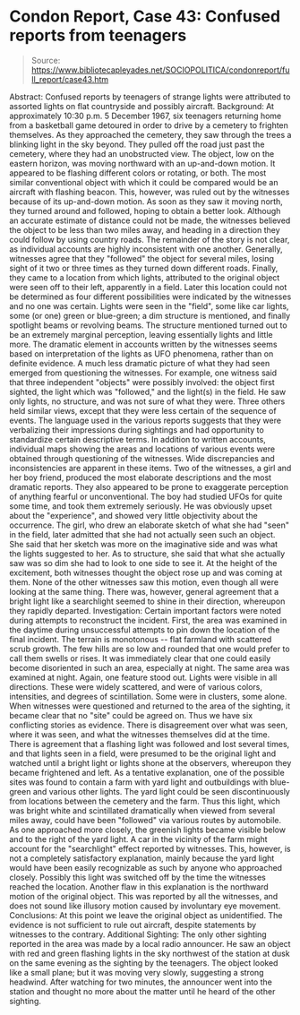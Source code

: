 # Condon Report, Case 43: Confused reports from teenagers

> Source: https://www.bibliotecapleyades.net/SOCIOPOLITICA/condonreport/full_report/case43.htm

Abstract:
Confused reports by teenagers of strange lights were attributed to assorted lights on flat countryside and possibly aircraft.
Background:
At approximately 10:30 p.m. 5 December 1967, six teenagers returning home from a basketball game detoured in order to drive by a cemetery to frighten themselves. As they approached the cemetery, they saw through the trees a blinking light in the sky beyond. They pulled off the road just past the cemetery, where they had an unobstructed view. The object, low on the eastern horizon, was moving northward with an up-and-down motion. It appeared to be flashing different colors or rotating, or both. The most similar conventional object with which it could be compared would be an aircraft with flashing beacon. This, however, was ruled out by the witnesses because of its up-and-down motion. As soon as they saw it moving north, they turned around and followed, hoping to obtain a better look. Although an accurate estimate of distance could not be made, the witnesses believed the object to be less than two miles away, and heading in a direction they could follow by using country roads.
The remainder of the story is not clear, as individual accounts are highly inconsistent with one another. Generally, witnesses agree that they "followed" the object for several miles, losing sight of it two or three times as they turned down different roads. Finally, they came to a location from which lights, attributed to the original object were seen off to their left, apparently in a field. Later this location could not be determined as four different possibilities were indicated by the witnesses and no one was certain. Lights were seen in the "field", some like car lights, some (or one) green or blue-green; a dim structure is mentioned, and finally spotlight beams
or revolving beams. The structure mentioned turned out to be an extremely marginal perception, leaving essentially lights and little more.
The dramatic element in accounts written by the witnesses seems based on interpretation of the lights as UFO phenomena, rather than on definite evidence. A much less dramatic picture of what they had seen emerged from questioning the witnesses. For example, one witness said that three independent "objects" were possibly involved: the object first sighted, the light which was "followed," and the light(s) in the field. He saw only lights, no structure, and was not sure of what they were. Three others held similar views, except that they were less certain of the sequence of events. The language used in the various reports suggests that they were verbalizing their impressions during sightings and had opportunity to standardize certain descriptive terms.
In addition to written accounts, individual maps showing the areas and locations of various events were obtained through questioning of the witnesses. Wide discrepancies and inconsistencies are apparent in these items.
Two of the witnesses, a girl and her boy friend, produced the most elaborate descriptions and the most dramatic reports. They also appeared to be prone to exaggerate perception of anything fearful or unconventional. The boy had studied UFOs for quite some time, and took them extremely seriously. He was obviously upset about the "experience", and showed very little objectivity about the occurrence. The girl, who drew an elaborate sketch of what she had "seen" in the field, later admitted that she had not actually seen such an object. She said that her sketch was more on the imaginative side and was what the lights suggested to her. As to structure, she said that what she actually saw was so dim she had to look to one side to see it. At the height of the excitement, both witnesses thought the object rose up and was coming at them. None of the other witnesses saw this motion, even though all were looking at the same thing. There was, however, general agreement that a bright light like a
searchlight seemed to shine in their direction, whereupon they rapidly departed.
Investigation:
Certain important factors were noted during attempts to reconstruct the incident.
First, the area was examined in the daytime during unsuccessful attempts to pin down the location of the final incident. The terrain is monotonous -- flat farmland with scattered scrub growth. The few hills are so low and rounded that one would prefer to call them swells or rises. It was immediately clear that one could easily become disoriented in such an area, especially at night.
The same area was examined at night. Again, one feature stood out. Lights were visible in all directions. These were widely scattered, and were of various colors, intensities, and degrees of scintillation. Some were in clusters, some alone. When witnesses were questioned and returned to the area of the sighting, it became clear that no "site" could be agreed on.
Thus we have six conflicting stories as evidence. There is disagreement over what was seen, where it was seen, and what the witnesses themselves did at the time. There is agreement that a flashing light was followed and lost several times, and that lights seen in a field, were presumed to be the original light and watched until a bright light or lights shone at the observers, whereupon they became frightened and left.
As a tentative explanation, one of the possible sites was found to contain a farm with yard light and outbuildings with blue-green and various other lights. The yard light could be seen discontinuously from locations between the cemetery and the farm. Thus this light, which was bright white and scintillated dramatically when viewed from several miles away, could have been "followed" via various routes by automobile. As one approached more closely, the greenish lights became visible below and to the right of the yard light. A car in the vicinity of the farm might account for the "searchlight" effect reported by witnesses. This, however, is not a completely
satisfactory explanation, mainly because the yard light would have been easily recognizable as such by anyone who approached closely. Possibly this light was switched off by the time the witnesses reached the location. Another flaw in this explanation is the northward motion of the original object. This was reported by all the witnesses, and does not sound like illusory motion caused by involuntary eye movement.
Conclusions:
At this point we leave the original object as unidentified. The evidence is not sufficient to rule out aircraft, despite statements by witnesses to the contrary.
Additional Sighting:
The only other sighting reported in the area was made by a local radio announcer. He saw an object with red and green flashing lights in the sky northwest of the station at dusk on the same evening as the sighting by the teenagers. The object looked like a small plane; but it was moving very slowly, suggesting a strong headwind. After watching for two minutes, the announcer went into the station and thought no more about the matter until he heard of the other sighting.
